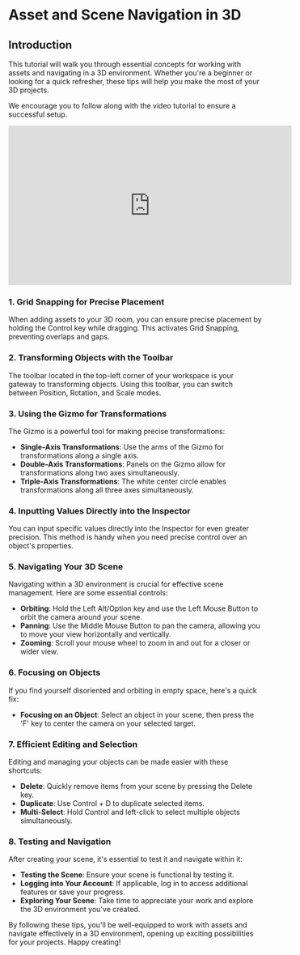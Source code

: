 # **Asset and Scene Navigation in 3D**

## **Introduction**

This tutorial will walk you through essential concepts for working with assets and navigating in a 3D environment. Whether you're a beginner or looking for a quick refresher, these tips will help you make the most of your 3D projects.

We encourage you to follow along with the video tutorial to ensure a successful setup.

<iframe width="560" height="315" src="https://www.youtube.com/embed/bmXQvVw0cAU?si=MsINzKWo71b6dvmF" title="YouTube video player" frameborder="0" allow="accelerometer; autoplay; clipboard-write; encrypted-media; gyroscope; picture-in-picture; web-share" allowfullscreen></iframe>

### **1. Grid Snapping for Precise Placement**

When adding assets to your 3D room, you can ensure precise placement by holding the Control key while dragging. This activates Grid Snapping, preventing overlaps and gaps.

### **2. Transforming Objects with the Toolbar**

The toolbar located in the top-left corner of your workspace is your gateway to transforming objects. Using this toolbar, you can switch between Position, Rotation, and Scale modes.

### **3. Using the Gizmo for Transformations**
The Gizmo is a powerful tool for making precise transformations:

- **Single-Axis Transformations**: Use the arms of the Gizmo for transformations along a single axis.
- **Double-Axis Transformations**: Panels on the Gizmo allow for transformations along two axes simultaneously.
- **Triple-Axis Transformations**: The white center circle enables transformations along all three axes simultaneously.

### **4. Inputting Values Directly into the Inspector**

You can input specific values directly into the Inspector for even greater precision. This method is handy when you need precise control over an object's properties.

### **5. Navigating Your 3D Scene**

Navigating within a 3D environment is crucial for effective scene management. Here are some essential controls:

- **Orbiting**: Hold the Left Alt/Option key and use the Left Mouse Button to orbit the camera around your scene.
- **Panning**: Use the Middle Mouse Button to pan the camera, allowing you to move your view horizontally and vertically.
- **Zooming**: Scroll your mouse wheel to zoom in and out for a closer or wider view.

### **6. Focusing on Objects**

If you find yourself disoriented and orbiting in empty space, here's a quick fix:

- **Focusing on an Object**: Select an object in your scene, then press the 'F' key to center the camera on your selected target.

### **7. Efficient Editing and Selection**

Editing and managing your objects can be made easier with these shortcuts:

- **Delete**: Quickly remove items from your scene by pressing the Delete key.
- **Duplicate**: Use Control + D to duplicate selected items.
- **Multi-Select**: Hold Control and left-click to select multiple objects simultaneously.

### **8. Testing and Navigation**

After creating your scene, it's essential to test it and navigate within it:

- **Testing the Scene**: Ensure your scene is functional by testing it.
- **Logging into Your Account**: If applicable, log in to access additional features or save your progress.
- **Exploring Your Scene**: Take time to appreciate your work and explore the 3D environment you've created.

By following these tips, you'll be well-equipped to work with assets and navigate effectively in a 3D environment, opening up exciting possibilities for your projects. Happy creating!